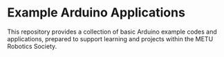 # Example Arduino Applications 
This repository provides a collection of basic Arduino example codes and applications, prepared to support learning and projects within the METU Robotics Society.
